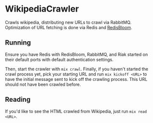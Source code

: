 # WikipediaCrawler

Crawls wikipedia, distributing new URLs to crawl via RabbitMQ. Optimization of URL fetching is done via Redis and [RedisBloom](https://github.com/RedisBloom/RedisBloom).

## Running
Ensure you have Redis with RedisBloom, RabbitMQ, and Riak started on their default ports with default authentication settings.

Then, start the crawler with `mix crawl`. Finally, if you haven't started the crawl process yet, pick your starting URL and run `mix kickoff <URL>` to have the initial message sent to kick off the crawling process. This URL should not have been crawled before.

## Reading
If you'd like to see the HTML crawled from Wikipedia, just run `mix read <URL>`.